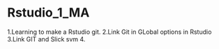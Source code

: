 # Rstudio_1_MA

1.Learning to make a Rstudio git.
2.Link Git in GLobal options in Rstudio
3.Link GIT and Slick svm
4.
#